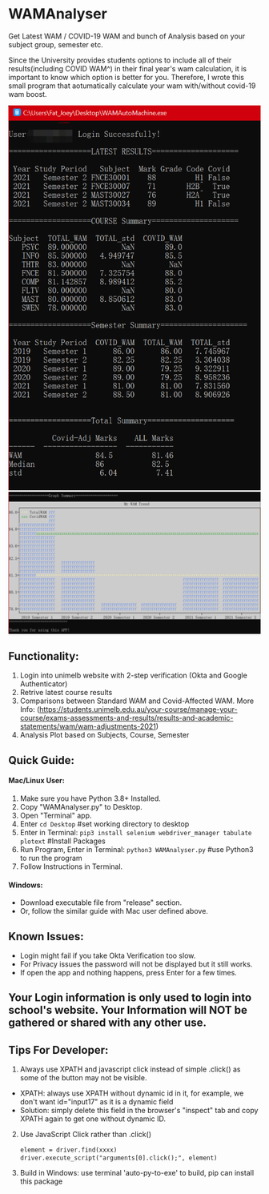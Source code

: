 # WAMAnalyser
Get Latest WAM / COVID-19 WAM and bunch of Analysis based on your subject group, semester etc.

Since the University provides students options to include all of their results(including COVID WAM^) in their final year's wam calculation, it is important to know which option is better for you.
Therefore, I wrote this small program that aotumatically calculate your wam with/without covid-19 wam boost.

![plot](./pics/pc1.webp)
![plot](./pics/pc2.webp)

## Functionality:
1. Login into unimelb website with 2-step verification (Okta and Google Authenticator)
1. Retrive latest course results
2. Comparisons between Standard WAM and Covid-Affected WAM.  More Info: (https://students.unimelb.edu.au/your-course/manage-your-course/exams-assessments-and-results/results-and-academic-statements/wam/wam-adjustments-2021)
3. Analysis Plot based on Subjects, Course, Semester

## Quick Guide:

#### Mac/Linux User:
1. Make sure you have Python 3.8+ Installed.
2. Copy "WAMAnalyser.py" to Desktop.
3. Open "Terminal" app.
4. Enter ```cd Desktop```  #set working directory to desktop 
5. Enter in Terminal: ```pip3 install selenium webdriver_manager tabulate plotext```  #Install Packages
6. Run Program, Enter in Terminal: ```python3 WAMAnalyser.py```  #use Python3 to run the program
7. Follow Instructions in Terminal.

#### Windows:
- Download executable file from "release" section.
- Or, follow the similar guide with Mac user defined above.


## Known Issues:
- Login might fail if you take Okta Verification too slow.
- For Privacy issues the password will not be displayed but it still works.
- If open the app and nothing happens, press Enter for a few times.


## Your Login information is only used to login into school's website. Your Information will NOT be gathered or shared with any other use.



## Tips For Developer: 
1. Always use XPATH and javascript click instead of simple .click() as some of the button may not be visible.
- XPATH: always use XPATH without dynamic id in it, for example, we don't want id="input17" as it is a dynamic field
- Solution: simply delete this field in the browser's "inspect" tab and copy XPATH again to get one without dynamic ID.
2. Use JavaScript Click rather than .click()
    ```
    element = driver.find(xxxx) 
    driver.execute_script("arguments[0].click();", element)
    ```
3. Build in Windows: use terminal 'auto-py-to-exe' to build, pip can install this package